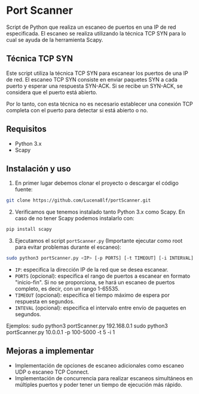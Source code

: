 # Port Scanner

Script de Python que realiza un escaneo de puertos en una IP de red especificada. El escaneo se realiza utilizando la técnica TCP SYN para lo cual se ayuda de la herramienta Scapy.

## Técnica TCP SYN
Este script utiliza la técnica TCP SYN para escanear los puertos de una IP de red. El escaneo TCP SYN consiste en enviar paquetes SYN a cada puerto y esperar una respuesta SYN-ACK. Si se recibe un SYN-ACK, se considera que el puerto está abierto.

Por lo tanto, con esta técnica no es necesario establecer una conexión TCP completa con el puerto para detectar si está abierto o no.

## Requisitos
- Python 3.x
- Scapy

## Instalación y uso
1. En primer lugar debemos clonar el proyecto o descargar el código fuente:
```sh
git clone https://github.com/Lucena8lf/portScanner.git
```
2. Verificamos que tenemos instalado tanto Python 3.x como Scapy. En caso de no tener Scapy podemos instalarlo con:
```sh
pip install scapy
```
3. Ejecutamos el script `portScanner.py` (Importante ejecutar como root para evitar problemas durante el escaneo):
```sh
sudo python3 portScanner.py <IP> [-p PORTS] [-t TIMEOUT] [-i INTERVAL]
```
 - `IP`: especifica la dirección IP de la red que se desea escanear.
 - `PORTS` (opcional): especifica el rango de puertos a escanear en formato "inicio-fin". Si no se proporciona, se hará un escaneo de puertos completo, es decir, con un rango 1-65535.
 - `TIMEOUT` (opcional): especifica el tiempo máximo de espera por respuesta en segundos.
 - `INTEVAL` (opcional): especifica el intervalo entre envío de paquetes en segundos.

Ejemplos:
sudo python3 portScanner.py 192.168.0.1
sudo python3 portScanner.py 10.0.0.1 -p 100-5000 -t 5 -i 1

## Mejoras a implementar
- Implementación de opciones de escaneo adicionales como escaneo UDP o escaneo TCP Connect.
- Implementación de concurrencia para realizar escaneos simultáneos en múltiples puertos y poder tener un tiempo de ejecución más rápido.

